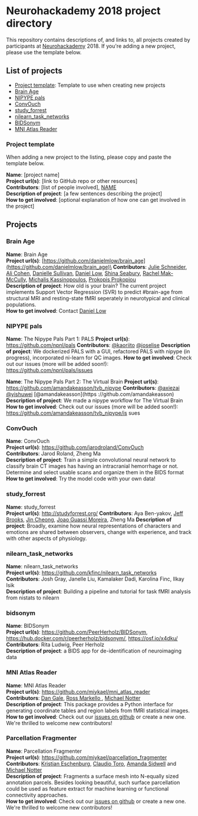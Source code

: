 # Neurohackademy 2018 project directory

This repository contains descriptions of, and links to, all projects created by participants at [Neurohackademy](http://neurohackademy.org) 2018. If you're adding a new project, please use the template below.

## List of projects
* [Project template](#project-template): Template to use when creating new projects
* [Brain Age](#brain-age)
* [NIPYPE pals](#nipype-pals)
* [ConvOuch](#convouch)
* [study_forrest](#study_forrest)
* [nilearn_task_networks](#nilearn_task_networks)
* [BIDSonym](#bidsonym)
* [MNI Atlas Reader](#mni-atlas-reader)

### Project template
When adding a new project to the listing, please copy and paste the template below.

**Name**: [project name]\
**Project url(s)**: [link to GitHub repo or other resources]\
**Contributors**: [list of people involved], [NAME](https://github.com/GITHUBID)\
**Description of project**: [a few sentences describing the project]\
**How to get involved**: [optional explanation of how one can get involved in the project]

## Projects

### Brain Age

**Name**: Brain Age\
**Project url(s)**: [https://github.com/danielmlow/brain_age](https://github.com/danielmlow/brain_age)\
**Contributors**: [Julie Schneider](https://github.com/juliagoolia28), [Ali Cohen](https://github.com/alioco), [Danielle Sullivan](https://github.com/drsulliv3), [Daniel Low](https://github.com/danielmlow), [Shina Seabury](https://github.com/shinaburysea), [Rachel Mak-McCully](https://github.com/rmak15), [Michalis Kassinopoulos](https://github.com/mkassinopoulos), [Prokopis Prokopiou](https://github.com/prokopis)\
**Description of project**: How old is your brain? The current project implements Support Vector Regression (SVR) to predict #brain-age from structural MRI and resting-state fMRI seperately in neurotypical and clinical populations.\
**How to get involved**: Contact [Daniel Low](https://github.com/danielmlow)

### NIPYPE pals

**Name**: The Nipype Pals Part 1: PALS
**Project url(s)**: https://github.com/npnl/pals
**Contributors**: [@kaoriito](https://github.com/kaoriito) [@joselise](https://github.com/joselise)
**Description of project**: We dockerized PALS with a GUI, refactored PALS with nipype (in progress), incorporated ni-learn for QC images.
**How to get involved**: Check out our issues (more will be added soon!): https://github.com/npnl/pals/issues

**Name**: The Nipype Pals Part 2: The Virtual Brain
**Project url(s)**: https://github.com/amandakeasson/tvb_nipype
**Contributors**: [@axiezai](https://github.com/axiezai) [@yishuwei](https://github.com/yishuwei) [@amandakeasson](https
://github.com/amandakeasson)
**Description of project**: We made a nipype workflow for The Virtual Brain
**How to get involved**: Check out our issues (more will be added soon!): https://github.com/amandakeasson/tvb_nipype/is
sues

### ConvOuch

**Name**: ConvOuch\
**Project url(s)**: https://github.com/jarodroland/ConvOuch \
**Contributors**: Jarod Roland, Zheng Ma\
**Description of project**: Train a simple convolutional neural network to classify brain CT images has having an intracranial hemorrhage or not. Determine and select usable scans and organize them in the BIDS format\
**How to get involved**: Try the model code with your own data!

### study_forrest

**Name**: study_forrest\
**Project url(s)**: http://studyforrest.org/
**Contributors**: Aya Ben-yakov, [Jeff Brooks](https://github.com/jeffreyallenbrooks), [Jin Cheong](https://github.com/jcheong0428), [Joao Guassi Moreira](https://github.com/jguassimoreira), Zheng Ma
**Description of project**: Broadly, examine how neural representations of characters and emotions are shared between observers, change with experience, and track with other aspects of physiology.

### nilearn_task_networks

**Name**: nilearn_task_networks\
**Project url(s)**: https://github.com/kfinc/nilearn_task_networks \
**Contributors**: Josh Gray, Janelle Liu, Kamalaker Dadi, Karolina Finc, Ilkay Isik\
**Description of project**: Building a pipeline and tutorial for task fMRI analysis from nistats to nilearn

### bidsonym

**Name**: BIDSonym\
**Project url(s)**: https://github.com/PeerHerholz/BIDSonym, https://hub.docker.com/r/peerherholz/bidsonym/, https://osf.io/x4dku/ \
**Contributors**: Rita Ludwig, Peer Herholz\
**Description of project**: a BIDS app for de-identification of neuroimaging data

### MNI Atlas Reader

**Name**: MNI Atlas Reader \
**Project url(s)**: https://github.com/miykael/mni_atlas_reader \
**Contributors**: [Dan Gale](https://github.com/danjgale), [Ross Markello
](https://github.com/rmarkello), [Michael Notter](https://github.com/miykael)\
**Description of project**: This package provides a Python interface for generating coordinate tables and region labels from fMRI statistical images.\
**How to get involved**: Check out our [issues on github](https://github.com/miykael/mni_atlas_reader/issues) or create a new one. We're thrilled to welcome new contributors!

### Parcellation Fragmenter

**Name**: Parcellation Fragmenter \
**Project url(s)**: https://github.com/miykael/parcellation_fragmenter \
**Contributors**: [Kristian Eschenburg](https://github.com/kristianeschenburg), [Claudio Toro](https://github.com/ctoroserey), [Amanda Sidwell](https://github.com/asidwell) and [Michael Notter](https://github.com/miykael)\
**Description of project**: Fragments a surface mesh into N-equally sized annotation parcels. Besides looking beautiful, such surface parcellation could be used as feature extract for machine learning or functional connectivity approaches.\
**How to get involved**: Check out our [issues on github](https://github.com/miykael/parcellation_fragmenter/issues) or create a new one. We're thrilled to welcome new contributors!
